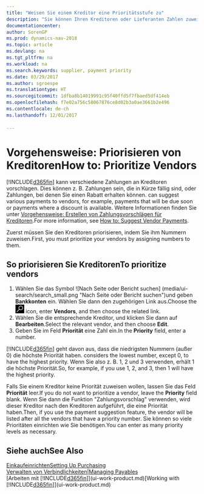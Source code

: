 ```yaml
---
title: "Weisen Sie einem Kreditor eine Prioritätsstufe zu"
description: "Sie können Ihren Kreditoren oder Lieferanten Zahlen zuweisen, um sie zu priorisieren und Zahlungsvorschläge in Dynamics NAV zu vereinfachen."
documentationcenter: 
author: SorenGP
ms.prod: dynamics-nav-2018
ms.topic: article
ms.devlang: na
ms.tgt_pltfrm: na
ms.workload: na
ms.search.keywords: supplier, payment priority
ms.date: 03/29/2017
ms.author: sgroespe
ms.translationtype: HT
ms.sourcegitcommit: 1dfba8b14019991c95f40ffd5f7fbaed5df414eb
ms.openlocfilehash: f7e02a756c58067876ce8d02b3a0ae3661b2e496
ms.contentlocale: de-ch
ms.lasthandoff: 12/01/2017

---
```

# <a name="how-to-prioritize-vendors"></a><span data-ttu-id="19859-103">Vorgehensweise: Priorisieren von Kreditoren</span><span class="sxs-lookup"><span data-stu-id="19859-103">How to: Prioritize Vendors</span></span>
[!INCLUDE[d365fin](includes/d365fin_md.md)]<span data-ttu-id="19859-104"> kann verschiedene Zahlungen an Kreditoren vorschlagen. Dies können z. B. Zahlungen sein, die in Kürze fällig sind, oder Zahlungen, bei denen Sie einen Rabatt erhalten können.</span><span class="sxs-lookup"><span data-stu-id="19859-104"> can suggest various payments to vendors, for example, payments that will be due soon or payments where a discount is available.</span></span> <span data-ttu-id="19859-105">Weitere Informationen finden Sie unter [Vorgehensweise: Erstellen von Zahlungsvorschlägen für Kreditoren](payables-how-suggest-vendor-payments.md).</span><span class="sxs-lookup"><span data-stu-id="19859-105">For more information, see [How to: Suggest Vendor Payments](payables-how-suggest-vendor-payments.md).</span></span>

<span data-ttu-id="19859-106">Zuerst müssen Sie den Kreditoren priorisieren, indem Sie ihm Nummern zuweisen.</span><span class="sxs-lookup"><span data-stu-id="19859-106">First, you must prioritize your vendors by assigning numbers to them.</span></span>

## <a name="to-prioritize-vendors"></a><span data-ttu-id="19859-107">So priorisieren Sie Kreditoren</span><span class="sxs-lookup"><span data-stu-id="19859-107">To prioritize vendors</span></span>
1. <span data-ttu-id="19859-108">Wählen Sie das Symbol ![Nach Seite oder Bericht suchen] (media/ui-search/search_small.png "Nach Seite oder Bericht suchen")und geben **Bankkonten** ein. Wählen Sie dann den zugehörigen Link aus.</span><span class="sxs-lookup"><span data-stu-id="19859-108">Choose the ![Search for Page or Report](media/ui-search/search_small.png "Search for Page or Report icon") icon, enter **Vendors**, and then choose the related link.</span></span>
2. <span data-ttu-id="19859-109">Wählen Sie die entsprechende Kreditor, und klicken Sie dann auf **Bearbeiten**.</span><span class="sxs-lookup"><span data-stu-id="19859-109">Select the relevant vendor, and then choose **Edit**.</span></span>
3. <span data-ttu-id="19859-110">Geben Sie im Feld **Priorität** eine Zahl ein.</span><span class="sxs-lookup"><span data-stu-id="19859-110">In the **Priority** field, enter a number.</span></span>

[!INCLUDE[d365fin](includes/d365fin_md.md)]<span data-ttu-id="19859-111"> geht davon aus, dass die niedrigsten Nummern (außer 0) die höchste Priorität haben.</span><span class="sxs-lookup"><span data-stu-id="19859-111"> considers the lowest number, except 0, to have the highest priority.</span></span> <span data-ttu-id="19859-112">Wenn Sie also z. B. 1, 2 und 3 verwenden, erhält 1 die höchste Priorität.</span><span class="sxs-lookup"><span data-stu-id="19859-112">So, for example, if you use 1, 2, and 3, then 1 will have the highest priority.</span></span>

<span data-ttu-id="19859-113">Falls Sie einem Kreditor keine Priorität zuweisen wollen, lassen Sie das Feld **Priorität** leer.</span><span class="sxs-lookup"><span data-stu-id="19859-113">If you do not want to prioritize a vendor, leave the **Priority** field blank.</span></span> <span data-ttu-id="19859-114">Wenn Sie dann die Funktion "Zahlungsvorschlag" verwenden, wird dieser Kreditor nach den Kreditoren aufgeführt, die eine Priorität haben.</span><span class="sxs-lookup"><span data-stu-id="19859-114">Then, if you use the payment suggestion feature, the vendor will be listed after all the vendors that have a priority number.</span></span> <span data-ttu-id="19859-115">Sie können so viele Prioritäten einrichten wie Sie benötigen.</span><span class="sxs-lookup"><span data-stu-id="19859-115">You can enter as many priority levels as necessary.</span></span>

## <a name="see-also"></a><span data-ttu-id="19859-116">Siehe auch</span><span class="sxs-lookup"><span data-stu-id="19859-116">See Also</span></span>
[<span data-ttu-id="19859-117">Einkaufeinrichten</span><span class="sxs-lookup"><span data-stu-id="19859-117">Setting Up Purchasing</span></span>](purchasing-setup-purchasing.md)  
[<span data-ttu-id="19859-118">Verwalten von Verbindlichkeiten|</span><span class="sxs-lookup"><span data-stu-id="19859-118">Managing Payables</span></span>](payables-manage-payables.md)  
<span data-ttu-id="19859-119">[Arbeiten mit [!INCLUDE[d365fin](includes/d365fin_md.md)]](ui-work-product.md)</span><span class="sxs-lookup"><span data-stu-id="19859-119">[Working with [!INCLUDE[d365fin](includes/d365fin_md.md)]](ui-work-product.md)</span></span>


